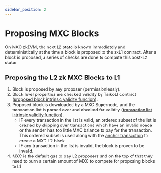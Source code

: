 ```yaml
---
sidebar_position: 2
---
```


# Proposing MXC Blocks

On MXC zkEVM, the next L2 state is known immediately and deterministically at the time a block is proposed to the zkL1 contract. After a block is proposed, a series of checks are done to compute this post-L2 state:

## Proposing the L2 zk MXC Blocks to L1

1. Block is proposed by any proposer (permissionlessly).
2. Block level properties are checked validity by TaikoL1 contract ([proposed block intrinsic validity function](https://taiko.xyz/docs/concepts/creating-taiko-blocks/intrinsic-validity-functions#proposed-block-intrinsic-validity-function)).
3. Proposed block is downloaded by a MXC Supernode, and the transaction list is parsed over and checked for validity ([transaction list intrinsic validity function](https://taiko.xyz/docs/concepts/creating-taiko-blocks/intrinsic-validity-functions#transaction-list-intrinsic-validity-function)).
   - IF every transaction in the list is valid, an ordered subset of the list is created by skipping over transactions which have an invalid nonce or the sender has too little MXC balance to pay for the transaction. This ordered subset is used along with the [anchor transaction](https://taiko.xyz/docs/concepts/creating-taiko-blocks/anchor-transaction) to create a MXC L2 block.
   - IF any transaction in the list is invalid, the block is proven to be invalid.
4. MXC is the default gas to pay L2 proposers and on the top of that they need to burn a certain amount of MXC to compete for proposing blocks to L1
